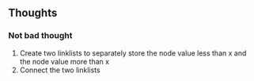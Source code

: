 ##  Thoughts

###  Not bad thought
1.  Create two linklists to separately store the node value less than x and the node value more than x
2.  Connect the two linklists